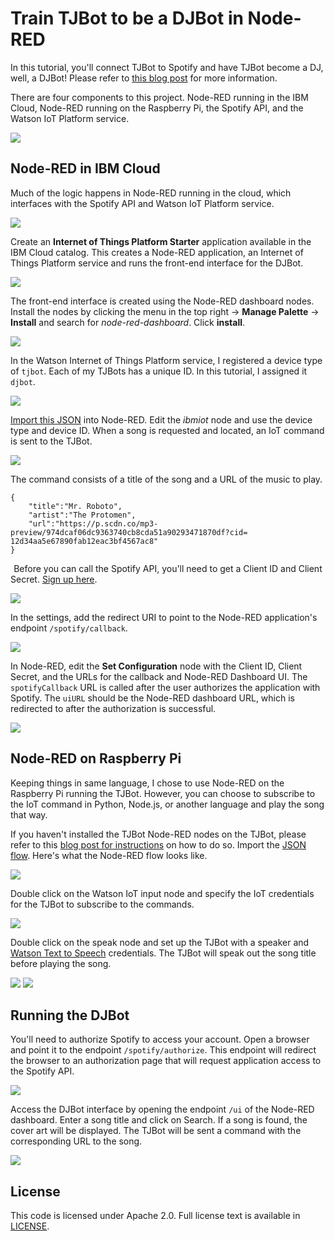 # Train TJBot to be a DJBot in Node-RED

In this tutorial, you'll connect TJBot to Spotify and have TJBot become a DJ, well, a DJBot! Please refer to [this blog post](https://medium.com/@jeancarlbisson/train-tjbot-to-be-a-djbot-in-node-red-6b80d0552ea6) for more information.

There are four components to this project. Node-RED running in the IBM Cloud, Node-RED running on the Raspberry Pi, the Spotify API, and the Watson IoT Platform service.

![](assets/architecture.png)

## Node-RED in IBM Cloud

Much of the logic happens in Node-RED running in the cloud, which interfaces with the Spotify API and Watson IoT Platform service. 

![](assets/cloudflow.png)

Create an **Internet of Things Platform Starter** application available in the IBM Cloud catalog. This creates a Node-RED application, an Internet of Things Platform service and runs the front-end interface for the DJBot.

![](assets/iottile.png)

The front-end interface is created using the Node-RED dashboard nodes. Install the nodes by clicking the menu in the top right -> **Manage Palette** -> **Install** and search for *node-red-dashboard*. Click **install**.

![](assets/installdashboardnodes.png)

In the Watson Internet of Things Platform service, I registered a device type of `tjbot`. Each of my TJBots has a unique ID. In this tutorial, I assigned it `djbot`. 

![](assets/iotplatform.png)

[Import this JSON](assets/cloudflow.json) into Node-RED. Edit the *ibmiot* node and use the device type and device ID. When a song is requested and located, an IoT command is sent to the TJBot.

![](assets/iotcreds.png)

The command consists of a title of the song and a URL of the music to play.

```
{
    "title":"Mr. Roboto",
    "artist":"The Protomen",
    "url":"https://p.scdn.co/mp3-preview/974dcaf06dc9363740cb8cda51a90293471870df?cid= 12d34aa5e67890fab12eac3bf4567ac8"
}
```
 
Before you can call the Spotify API, you'll need to get a Client ID and Client Secret. [Sign up here](https://beta.developer.spotify.com/documentation/web-api).

![](assets/spotifydashboard.png)

In the settings, add the redirect URI to point to the Node-RED application's endpoint `/spotify/callback`.

![](assets/callback.png)

In Node-RED, edit the **Set Configuration** node with the Client ID, Client Secret, and the URLs for the callback and Node-RED Dashboard UI. The `spotifyCallback` URL is called after the user authorizes the application with Spotify. The `uiURL` should be the Node-RED dashboard URL, which is redirected to after the authorization is successful.

![](assets/setconfiguration.png)

## Node-RED on Raspberry Pi

Keeping things in same language, I chose to use Node-RED on the Raspberry Pi running the TJBot. However, you can choose to subscribe to the IoT command in Python, Node.js, or another language and play the song that way.

If you haven't installed the TJBot Node-RED nodes on the TJBot, please refer to this [blog post for instructions](http://ibm.biz/train-tjbot-series) on how to do so. Import the [JSON flow](assets/tjbotflow.json). Here's what the Node-RED flow looks like.

![](assets/tjbotflow.png)

Double click on the Watson IoT input node and specify the IoT credentials for the TJBot to subscribe to the commands.

![](assets/tjbotcreds.png)

Double click on the speak node and set up the TJBot with a speaker and [Watson Text to Speech](https://ibm.biz/catalog-text-to-speech) credentials. The TJBot will speak out the song title before playing the song.

![](assets/tjbotprofile.png)
![](assets/tjbottts.png)

## Running the DJBot

You'll need to authorize Spotify to access your account. Open a browser and point it to the endpoint `/spotify/authorize`. This endpoint will redirect the browser to an authorization page that will request application access to the Spotify API.

![](assets/authorize.png)

Access the DJBot interface by opening the endpoint `/ui` of the Node-RED dashboard. Enter a song title and click on Search. If a song is found, the cover art will be displayed. The TJBot will be sent a command with the corresponding URL to the song.

![](assets/demo.png)

## License

This code is licensed under Apache 2.0. Full license text is available in [LICENSE](LICENSE).